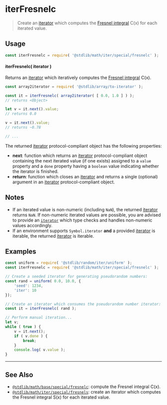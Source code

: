 <!--

@license Apache-2.0

Copyright (c) 2020 The Stdlib Authors.

Licensed under the Apache License, Version 2.0 (the "License");
you may not use this file except in compliance with the License.
You may obtain a copy of the License at

   http://www.apache.org/licenses/LICENSE-2.0

Unless required by applicable law or agreed to in writing, software
distributed under the License is distributed on an "AS IS" BASIS,
WITHOUT WARRANTIES OR CONDITIONS OF ANY KIND, either express or implied.
See the License for the specific language governing permissions and
limitations under the License.

-->

# iterFresnelc

> Create an [iterator][mdn-iterator-protocol] which computes the [Fresnel integral][@stdlib/math/base/special/fresnelc] C(x) for each iterated value.

<!-- Section to include introductory text. Make sure to keep an empty line after the intro `section` element and another before the `/section` close. -->

<section class="intro">

</section>

<!-- /.intro -->

<!-- Package usage documentation. -->

<section class="usage">

## Usage

```javascript
const iterFresnelc = require( '@stdlib/math/iter/special/fresnelc' );
```

#### iterFresnelc( iterator )

Returns an [iterator][mdn-iterator-protocol] which iteratively computes the [Fresnel integral][@stdlib/math/base/special/fresnelc] C(x).

```javascript
const array2iterator = require( '@stdlib/array/to-iterator' );

const it = iterFresnelc( array2iterator( [ 0.0, 1.0 ] ) );
// returns <Object>

let v = it.next().value;
// returns 0.0

v = it.next().value;
// returns ~0.78

// ...
```

The returned [iterator][mdn-iterator-protocol] protocol-compliant object has the following properties:

-   **next**: function which returns an [iterator][mdn-iterator-protocol] protocol-compliant object containing the next iterated value (if one exists) assigned to a `value` property and a `done` property having a `boolean` value indicating whether the iterator is finished.
-   **return**: function which closes an [iterator][mdn-iterator-protocol] and returns a single (optional) argument in an [iterator][mdn-iterator-protocol] protocol-compliant object.

</section>

<!-- /.usage -->

<!-- Package usage notes. Make sure to keep an empty line after the `section` element and another before the `/section` close. -->

<section class="notes">

## Notes

-   If an iterated value is non-numeric (including `NaN`), the returned [iterator][mdn-iterator-protocol] returns `NaN`. If non-numeric iterated values are possible, you are advised to provide an [`iterator`][mdn-iterator-protocol] which type checks and handles non-numeric values accordingly.
-   If an environment supports `Symbol.iterator` **and** a provided [iterator][mdn-iterator-protocol] is iterable, the returned [iterator][mdn-iterator-protocol] is iterable.

</section>

<!-- /.notes -->

<!-- Package usage examples. -->

<section class="examples">

## Examples

<!-- eslint no-undef: "error" -->

```javascript
const uniform = require( '@stdlib/random/iter/uniform' );
const iterFresnelc = require( '@stdlib/math/iter/special/fresnelc' );

// Create a seeded iterator for generating pseudorandom numbers:
const rand = uniform( 0.0, 10.0, {
    'seed': 1234,
    'iter': 10
});

// Create an iterator which consumes the pseudorandom number iterator:
const it = iterFresnelc( rand );

// Perform manual iteration...
let v;
while ( true ) {
    v = it.next();
    if ( v.done ) {
        break;
    }
    console.log( v.value );
}
```

</section>

<!-- /.examples -->

<!-- Section to include cited references. If references are included, add a horizontal rule *before* the section. Make sure to keep an empty line after the `section` element and another before the `/section` close. -->

<section class="references">

</section>

<!-- /.references -->

<!-- Section for related `stdlib` packages. Do not manually edit this section, as it is automatically populated. -->

<section class="related">

* * *

## See Also

-   <span class="package-name">[`@stdlib/math/base/special/fresnelc`][@stdlib/math/base/special/fresnelc]</span><span class="delimiter">: </span><span class="description">compute the Fresnel integral C(x).</span>
-   <span class="package-name">[`@stdlib/math/iter/special/fresnels`][@stdlib/math/iter/special/fresnels]</span><span class="delimiter">: </span><span class="description">create an iterator which computes the Fresnel integral S(x) for each iterated value.</span>

</section>

<!-- /.related -->

<!-- Section for all links. Make sure to keep an empty line after the `section` element and another before the `/section` close. -->

<section class="links">

[mdn-iterator-protocol]: https://developer.mozilla.org/en-US/docs/Web/JavaScript/Reference/Iteration_protocols#The_iterator_protocol

<!-- <related-links> -->

[@stdlib/math/base/special/fresnelc]: https://github.com/stdlib-js/stdlib/tree/develop/lib/node_modules/%40stdlib/math/base/special/fresnelc

[@stdlib/math/iter/special/fresnels]: https://github.com/stdlib-js/stdlib/tree/develop/lib/node_modules/%40stdlib/math/iter/special/fresnels

<!-- </related-links> -->

</section>

<!-- /.links -->
